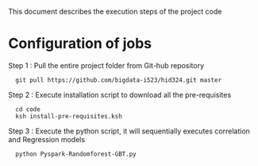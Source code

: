 This document describes the execution steps of the project code


# Configuration of jobs 

Step 1 : Pull the entire project folder from Git-hub repository

      git pull https://github.com/bigdata-i523/hid324.git master 

Step 2 : Execute installation script to download all the pre-requisites

      cd code 
      ksh install-pre-requisites.ksh  

Step 3 : Execute the python script, it will sequentially executes correlation and Regression models

      python Pyspark-Randomforest-GBT.py  

